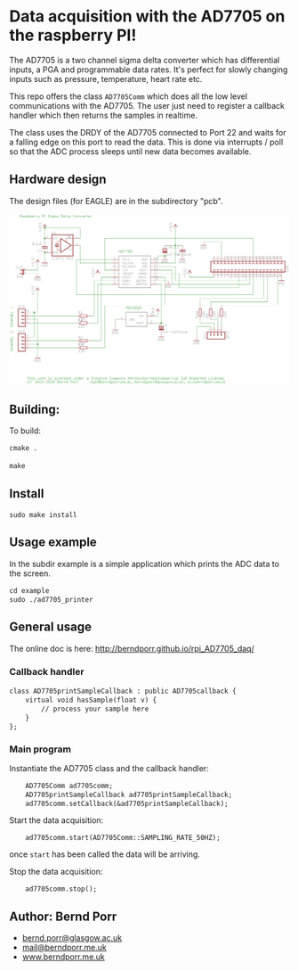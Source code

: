 # Data acquisition with the AD7705 on the raspberry PI!

The AD7705 is a two channel sigma delta converter which has
differential inputs, a PGA and programmable data rates. It's
perfect for slowly changing inputs such as pressure, temperature,
heart rate etc.

This repo offers the class `AD7705Comm` which does all the low level
communications with the AD7705. The user just need to register a
callback handler which then returns the samples in realtime.

The class uses the DRDY of the AD7705 connected to Port 22 and
waits for a falling edge on this port to read
the data. This is done via interrupts / poll
so that the ADC process sleeps until new data becomes
available.

## Hardware design

The design files (for EAGLE) are in the subdirectory "pcb".

![alt tag](circuit.png)

## Building:

To build:

    cmake .

    make

## Install

    sudo make install

## Usage example

In the subdir example is a simple application which prints the ADC data to the screen.

    cd example
    sudo ./ad7705_printer

## General usage

The online doc is here: http://berndporr.github.io/rpi_AD7705_daq/

### Callback handler

```
class AD7705printSampleCallback : public AD7705callback {
	virtual void hasSample(float v) {
		// process your sample here
	}
};
```

### Main program

Instantiate the AD7705 class and the callback handler:
```
	AD7705Comm ad7705comm;
	AD7705printSampleCallback ad7705printSampleCallback;
	ad7705comm.setCallback(&ad7705printSampleCallback);
```

Start the data acquisition:
```
	ad7705comm.start(AD7705Comm::SAMPLING_RATE_50HZ);
```
once `start` has been called the data will be arriving.

Stop the data acquisition:
```
	ad7705comm.stop();
```

## Author: Bernd Porr

   - bernd.porr@glasgow.ac.uk
   - mail@berndporr.me.uk
   - www.berndporr.me.uk
